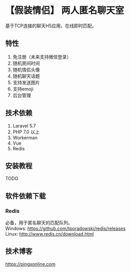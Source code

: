 # 【假装情侣】 两人匿名聊天室
基于TCP连接的聊天H5应用，在线即时匹配。

## 特性
1. 免注册（未来支持微信登录）
2. 随机房间时间
3. 随机情侣头像
4. 随机聊天话题
5. 支持发送图片
6. 支持emoji
7. 后台管理

## 技术依赖
1. Laravel 5.7  
2. PHP 7.0 以上  
3. Workerman  
4. Vue
5. Redis

## 安装教程
TODO

## 软件依赖下载

### Redis
必备，用于匿名聊天的匹配队列。  
Windows: https://github.com/tporadowski/redis/releases  
Linux: http://www.redis.cn/download.html  


## 技术博客
https://pingxonline.com
